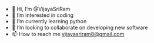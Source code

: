 - 👋 Hi, I’m @VijayaSriRam
- 👀 I’m interested in coding
- 🌱 I’m currently learning python 
- 💞️ I’m looking to collaborate on developing new software
- 📫 How to reach me vijayasriram8@gmail.com

<!---
VijayaSriRam/VijayaSriRam is a ✨ special ✨ repository because its `README.md` (this file) appears on your GitHub profile.
You can click the Preview link to take a look at your changes.
--->
